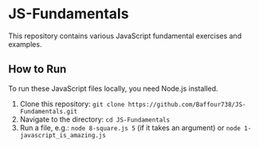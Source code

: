 # JS-Fundamentals

This repository contains various JavaScript fundamental exercises and examples.

## How to Run

To run these JavaScript files locally, you need Node.js installed.
1.  Clone this repository: `git clone https://github.com/Baffour738/JS-Fundamentals.git`
2.  Navigate to the directory: `cd JS-Fundamentals`
3.  Run a file, e.g.: `node 8-square.js 5` (if it takes an argument) or `node 1-javascript_is_amazing.js`
